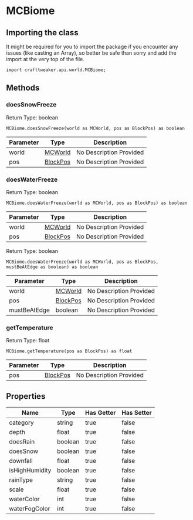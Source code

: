 # MCBiome

## Importing the class

It might be required for you to import the package if you encounter any issues (like casting an Array), so better be safe than sorry and add the import at the very top of the file.
```zenscript
import crafttweaker.api.world.MCBiome;
```


## Methods

### doesSnowFreeze

Return Type: boolean

```zenscript
MCBiome.doesSnowFreeze(world as MCWorld, pos as BlockPos) as boolean
```

| Parameter | Type | Description |
|-----------|------|-------------|
| world | [MCWorld](/vanilla/api/world/MCWorld) | No Description Provided |
| pos | [BlockPos](/vanilla/api/util/BlockPos) | No Description Provided |


### doesWaterFreeze

Return Type: boolean

```zenscript
MCBiome.doesWaterFreeze(world as MCWorld, pos as BlockPos) as boolean
```

| Parameter | Type | Description |
|-----------|------|-------------|
| world | [MCWorld](/vanilla/api/world/MCWorld) | No Description Provided |
| pos | [BlockPos](/vanilla/api/util/BlockPos) | No Description Provided |


Return Type: boolean

```zenscript
MCBiome.doesWaterFreeze(world as MCWorld, pos as BlockPos, mustBeAtEdge as boolean) as boolean
```

| Parameter | Type | Description |
|-----------|------|-------------|
| world | [MCWorld](/vanilla/api/world/MCWorld) | No Description Provided |
| pos | [BlockPos](/vanilla/api/util/BlockPos) | No Description Provided |
| mustBeAtEdge | boolean | No Description Provided |


### getTemperature

Return Type: float

```zenscript
MCBiome.getTemperature(pos as BlockPos) as float
```

| Parameter | Type | Description |
|-----------|------|-------------|
| pos | [BlockPos](/vanilla/api/util/BlockPos) | No Description Provided |



## Properties

| Name | Type | Has Getter | Has Setter |
|------|------|------------|------------|
| category | string | true | false |
| depth | float | true | false |
| doesRain | boolean | true | false |
| doesSnow | boolean | true | false |
| downfall | float | true | false |
| isHighHumidity | boolean | true | false |
| rainType | string | true | false |
| scale | float | true | false |
| waterColor | int | true | false |
| waterFogColor | int | true | false |

